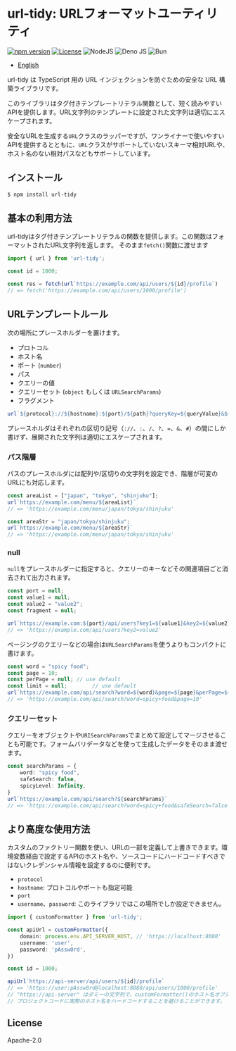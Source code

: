 # url-tidy: URLフォーマットユーティリティ

[![npm version](https://badge.fury.io/js/url-tidy.svg)](https://badge.fury.io/js/url-tidy)
[![License](https://img.shields.io/badge/License-Apache_2.0-blue.svg)](https://opensource.org/licenses/Apache-2.0)
![NodeJS](https://img.shields.io/badge/node.js-6DA55F?style=for-the-badge&logo=node.js&logoColor=white)
![Deno JS](https://img.shields.io/badge/deno%20js-000000?style=for-the-badge&logo=deno&logoColor=white)
![Bun](https://img.shields.io/badge/Bun-%23000000.svg?style=for-the-badge&logo=bun&logoColor=white)

* [English](https://github.com/shibukawa/url-tidy/blob/main/README.md)

url-tidy は TypeScript 用の URL インジェクションを防ぐための安全な URL 構築ライブラリです。

このライブラリはタグ付きテンプレートリテラル関数として、短く読みやすいAPIを提供します。URL文字列のテンプレートに設定された文字列は適切にエスケープされます。

安全なURLを生成する`URL`クラスのラッパーですが、ワンライナーで使いやすいAPIを提供するとともに、`URL`クラスがサポートしていないスキーマ相対URLや、ホスト名のない相対パスなどもサポートしています。

## インストール

```bash
$ npm install url-tidy
```

## 基本の利用方法

url-tidyはタグ付きテンプレートリテラルの関数を提供します。この関数はフォーマットされたURL文字列を返します。
そのまま`fetch()`関数に渡せます

```ts
import { url } from 'url-tidy';

const id = 1000;

const res = fetch(url`https://example.com/api/users/${id}/profile`)
// => fetch('https://example.com/api/users/1000/profile')
```

## URLテンプレートルール

次の場所にプレースホルダーを置けます。

- プロトコル
- ホスト名
- ポート (`number`)
- パス
- クエリーの値
- クエリーセット (`object` もしくは `URLSearchParams`)
- フラグメント

```ts
url`${protocol}://${hostname}:${port}/${path}?queryKey=${queryValue}&${querySet}#${fragment}`
```

プレースホルダはそれぞれの区切り記号（`://`、`:`、`/`、`?`、`=`、`&`、`#`）の間にしか書けず、展開された文字列は適切にエスケープされます。

### パス階層

パスのプレースホルダには配列や/区切りの文字列を設定でき、階層が可変のURLにも対応します。

```ts
const areaList = ["japan", "tokyo", "shinjuku"];
url`https://example.com/menu/${areaList}`
// => 'https://example.com/menu/japan/tokyo/shinjuku'

const areaStr = "japan/tokyo/shinjuku";
url`https://example.com/menu/${areaStr}`
// => 'https://example.com/menu/japan/tokyo/shinjuku'
```

### null

`null`をプレースホルダーに指定すると、クエリーのキーなどその関連項目ごと消去されて出力されます。

```ts
const port = null;
const value1 = null;
const value2 = "value2";
const fragment = null;

url`https://example.com:${port}/api/users?key1=${value1}&key2=${value2}#${fragment}`
// => 'https://example.com/api/users?key2=value2'
```

ページングのクエリーなどの場合は`URLSearchParams`を使うよりもコンパクトに書けます。

```ts
const word = "spicy food";
const page = 10;
const perPage = null; // use default
const limit = null;        // use default
url`https://example.com/api/search?word=${word}&page=${page}&perPage=${perPage}&limit=${limit}`
// => 'https://example.com/api/search?word=spicy+food&page=10'
```

### クエリーセット

クエリーをオブジェクトや`URISearchParams`でまとめて設定してマージさせることも可能です。フォームバリデータなどを使って生成したデータをそのまま渡せます。

```ts
const searchParams = {
    word: "spicy food",
    safeSearch: false,
    spicyLevel: Infinity,
}
url`https://example.com/api/search?${searchParams}`
// => 'https://example.com/api/search?word=spicy+food&safeSearch=false'
```

## より高度な使用方法

カスタムのファクトリー関数を使い、URLの一部を定義して上書きできます。環境変数経由で設定するAPIのホスト名や、ソースコードにハードコードすべきではないクレデンシャル情報を設定するのに便利です。

- `protocol`
- `hostname`: プロトコルやポートも指定可能
- `port`
- `username`、`password`: このライブラリではこの場所でしか設定できません。

```ts
import { customFormatter } from 'url-tidy';

const apiUrl = customFormatter({
    domain: process.env.API_SERVER_HOST, // 'https://localhost:8080'
    username: 'user',
    password: 'pAssw0rd',
})

const id = 1000;

apiUrl`https://api-server/api/users/${id}/profile`
// => 'https://user:pAssw0rd@localhost:8080/api/users/1000/profile'
// "https://api-server" はダミーの文字列で、customFormatter()のホスト名オプションで置き換わる
// プロジェクトコードに実際のホスト名をハードコードすることを避けることができます。
```

## License

Apache-2.0
